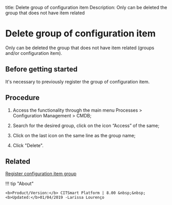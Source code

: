 title: Delete group of configuration item
Description: Only can be deleted the group that does not have item related
# Delete group of configuration item

Only can be deleted the group that does not have item related (groups and/or configuration item).

Before getting started
--------------------------

It's necessary to previously register the group of configuration item.

Procedure
-------------

1.  Access the functionality through the main menu Processes \> Configuration
    Management \> CMDB;

2.  Search for the desired group, click on the icon “Access” of the same;

3.  Click on the last icon on the same line as the group name;

4.  Click "Delete".

Related
-----------

[Register configuration item group](/en-us/citsmart-platform-8/processes/configuration/configuration/register-configuration-item-group.html)

!!! tip "About"

    <b>Product/Version:</b> CITSmart Platform | 8.00 &nbsp;&nbsp;
    <b>Updated:</b>01/04/2019 -Larissa Lourenço
